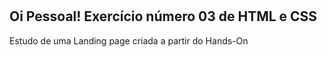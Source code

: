 <h1>
    <h2>Oi Pessoal! Exercício número 03 de HTML e CSS</h2>
    <p>Estudo de uma Landing page criada a partir do Hands-On</p>
</h1>
 
